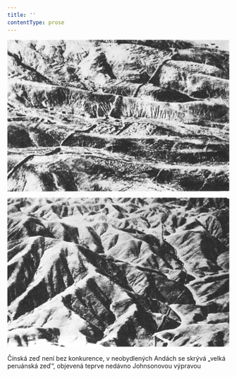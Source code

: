 ```yaml
---
title: ''
contentType: prose
---
```


![018.jpg](./resources/018_fmt.jpeg)

Čínská zeď není bez konkurence, v neobydlených Andách se skrývá „velká peruánská zeď“, objevená teprve nedávno Johnsonovou výpravou
